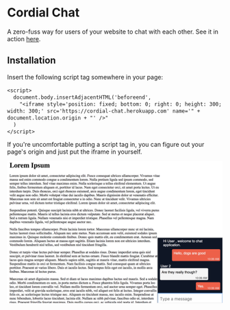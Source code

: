 # Cordial Chat

A zero-fuss way for users of your website to chat with each other. See it in action [here](https://karimatthews.github.io/socket-io-chat/).

## Installation

Insert the following script tag somewhere in your page:

```
<script>
  document.body.insertAdjacentHTML('beforeend',
    "<iframe style='position: fixed; bottom: 0; right: 0; height: 300; width: 300;' src='https://cordial-chat.herokuapp.com' name='" + document.location.origin + "' />"
  )
</script>
```

If you're uncomfortable putting a script tag in, you can figure out your page's origin and just put the iframe in yourself.

![Screenshot](static/screenshot.png)
